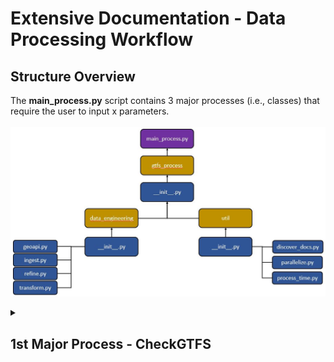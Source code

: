 # Extensive Documentation - Data Processing Workflow 

## Structure Overview
The **main_process.py** script contains 3 major processes (i.e., classes) that require the user to input x parameters.
<br>
<br>
<img src='../../../img/processes_flow.JPG'/>

<details><summary><h2>1st Major Process - CheckGTFS</h2></summary>

### A) Purpose
Checks for any updates static GTFS files relative to the date collection of the GTFS-RT. If there is an update, the process will download and create new GTFS routes and transit stops as csv and shapefiles in parallel. Having the appropriate shapefiles up-to-date are critical as it is used to calculate transit metrics downstream. 

### B) Function Details
With a total of 692 lines of code in the <strong>refine.py</strong> script, <strong>CheckGTFS</strong> class depends on two internal classes, which are <strong>GenCsvGTFS</strong> and <strong>GenShpGTFS</strong>. However, these classes are conditional indicating that they will only execute if an update is required. Otherwise, it will skip and proceed to the next workflow process. Parallel run-time varies on the number of cores (and CPU type) available and number of routes that represent the transit network. For Calgary Transit on an 8-core Intel Xeon machine, took about 50 minutes to complete. By comparison on a 96-core machine - 5 minutes to complete.  

### C) Dependencies
**Internal Classes**
<ol>
	<li><strong><i>GenCsvGTFS</i></strong>
		<ul>
			<li>Creates transit routes and stops as CSV files from the updated static GTFS files.</li>
		</ul>
	</li>
	<li><strong><i>GenShpGTFS</i></strong> 
		<ul><li>Creates transit routes (undissolved and undissolved) and stops as shapefiles stored in the <a href='../data/2_staging'>../data/2_staging</a> folder via Route and Stops, respectively.</li></ul>
	</li>
</ol>

**Utils:** discover_docs.py, parallelize.py, process_time.py

### D) Required Parameters
1) ***main_link*** - the main string inside the main hyperlink (e.g., https://transitfeeds.com).
2) ***pattern_txt*** - the pattern text in the hyperlink. 
3) ***hyperlink*** - the main hyperlink (e.g., https://transitfeeds.com/p/calgary-transit/238/latest/download)
4) ***start_method*** - the start method to initiate parallel processing (Linux set to "fork" or "spawn" if using ArcPy; Windows set to "spawn").
5) ***wkid*** - Well-known ID of the spatial reference. 

### E) Step Details

Below are the backend steps (in order) briefly explained followed by a graphic that encapsulates it.
<ol>
	<li>Run <strong>CheckGTFS</strong>
		<ul>
			<li>Get inventory of GTFS-RT csv files that need to be processed (lines 554-578).</li>
			<li>Get the static GTFS files from the transit agency (lines 649-692).</li>
			<li>Create required directories if they don't exist and migrate GTFS-RT to specified date folder (lines 581-631).</li>
			<li>If there are no static GTFS files in specified date folder, download and extract updated version and proceed to GenCsvGTFS and GenShpGTFS class (lines 633-646).
		</ul>
	</li>
	<br>
	<li>If true, initiate <strong>GenCsvGTFS</strong>
		<ul>
			<li>Create sub-folders (TripIDs, Stops, Routes) in the 2_staging folder if it does not exist (lines 371-382)</li>
			<li>Read selected static GTFS files and create GTFS routes and transit stops as csv files in parallel (lines 477-525).</li>
		</ul>
	</li>
	<br>
	<li>If true, initiate <strong>GenShpGTFS</strong>
		<ul>
			<li>List csv files (lines 77-98 executed in line 53) and then create undissolved transit routes and transit stops (lines 184-207 executed in lines 56-59) in parallel.</li>
			<ul>
				<li>Restructure dataframe to identify which indices does each transit stop belong to to create undissolved and dissolved transit routes (lines 101-150).</li>
				<li>Create undissolved (i.e., individual line segment) transit route (lines 210-254).</li>
				<li>Create transit stops for each route (lines 257-286).</li>	
			</ul>
			<li>List recently created shapefiles (lines 289-309 executed in line 66) and then create in parallel dissolved transit routes as shapefiles (lines 318-329 executed in line 312-315 via lines 69-72).</li>
		</ul>
	</li>
</ol>
<br>
<br>
<img src='../../../img/process_refine.JPG'/>
<br>
<br>
	
## F) Packages Used & Purpose
| Package | Purpose |
| :--------: | ------- |
|    re   | To compile regex expressions in a pattern text. |
| shutil  | To move GTFS-RT to its date folder where dated static GTFS files are stored. |
| zipfile | To unzip downloaded static GTFS files. |
| os.path | Create project sub-folders and sub-folder in the 2_staging folder, if they don't exist. |
| multiprocessing | In preparation for the parallel processing, use the cpu_count function to count how many CPUs available on the machine. |
| requests | Get hyperlinks and latest update from the transit feed supplying static GTFS files. |
| bs4 | Parsing html data into readable format via BeautifulSoup. |
| Pandas | Reading tables and csv files, and performing data engineering processes. |
| NumPy | Index searching and splitting list into nested arrays in preparation for parallel procesing. | 
| ArcGIS API for Python | Creating Polyline and Point geometries, converting to spatial dataframes and exporting to shapefiles in parallel. |
| ArcPy | Using the dissolve function in parallel to create dissolved transit routes. |
| time  | Formatting date string to month number. |
| tqdm | Progress bar. |

</details>
